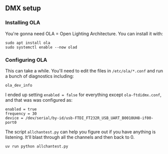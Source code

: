 ## DMX setup


### Installing OLA

You're gonna need OLA = Open Lighting Architecture. You can install it with:

```
sudo apt install ola
sudo systemctl enable --now olad
```

### Configuring OLA

This can take a while.  You'll need to edit the files in `/etc/ola/*.conf` and run a bunch of diagnostics
including:

```
ola_dev_info
```

I ended up setting `enabled = false` for everything except `ola-ftdidmx.conf`, and that was was configured as:
```
enabled = true
frequency = 30
device = /dev/serial/by-id/usb-FTDI_FT232R_USB_UART_B0010UH8-if00-port0
```

The script `allchantest.py` can help you figure out if you have anything is listening.  It'll blast 
through all the channels and then back to 0.

```
uv run python allchantest.py
```

